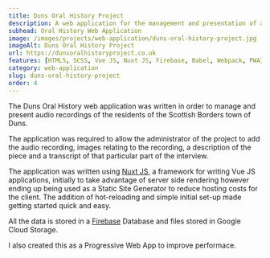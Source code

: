 ```yaml
---
title: Duns Oral History Project
description: A web application for the management and presentation of audio recordings taken from interviews with the local residents of Duns in the Scottish Borders.
subhead: Oral History Web Application
image: /images/projects/web-application/duns-oral-history-project.jpg
imageAlt: Duns Oral History Project
url: https://dunsoralhistoryproject.co.uk
features: [HTML5, SCSS, Vue JS, Nuxt JS, Firebase, Babel, Webpack, PWA]
category: web-application
slug: duns-oral-history-project
order: 4
---
```


The Duns Oral History web application was written in order to manage and present audio recordings
of the residents of the Scottish Borders town of Duns.

The application was required to allow the administrator of the project to add the audio recording, images
relating to the recording, a description of the piece and a transcript of that particular
part of the interview.

The application was written using [Nuxt JS](https://nuxtjs.org/), a framework for
writing Vue JS applications, initially to take advantage of server side rendering
however ending up being used as a Static Site Generator to reduce hosting costs for the
client. The addition of hot-reloading and simple initial set-up made getting started
quick and easy.

All the data is stored in a [Firebase](https://firebase.google.com/) Database and files
stored in Google Cloud Storage.

I also created this as a Progressive Web App to improve performace.

